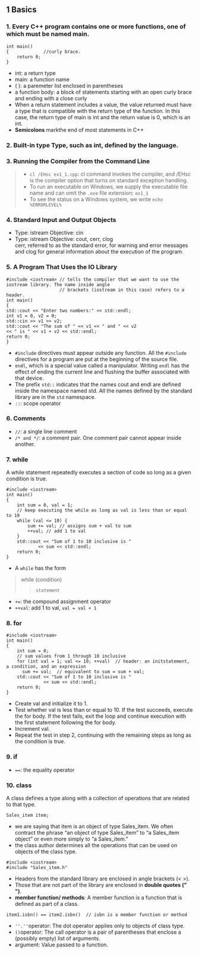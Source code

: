 ## 1 Basics
### 1. Every C++ program contains one or more functions, one of which must be named **main**.
```
int main() 
{             //curly brace.
    return 0;
}
```
- int: a return type
- main: a function name
- ( ): a paremeter list enclosed in parentheses
- a function body: a block of statements starting with an open curly brace and ending with a close curly
- When a return statement includes a value, the value returned must have a type that is compatible with the return type of the function. In this case, the return type of main is int and the return value is 0, which is an int.
- **Semicolons** markthe end of most statements in C++
### 2. Built-in type Type, such as int, defined by the language.
### 3. Running the Compiler from the Command Line
> - `cl /EHsc ex1_1.cpp`: cl command invokes the compiler, and /EHsc is the compiler option that turns on standard exception handling.  
> - To run an executable on Windows, we supply the executable file name and can omit the `.exe` file extension: 
`ex1_1`
> - To see the status on a Windows system, we write
> `echo %ERRORLEVEL%`
### 4. Standard Input and Output Objects
- Type: istream
Objective: cin
- Type: istream
Objective: cout, cerr, clog    
cerr, referred to as the standard error, for warning and error messages and clog for general information about the execution of the 
program.
### 5. A Program That Uses the IO Library
```
#include <iostream> // tells the compiler that we want to use the iostream library. The name inside angle
                    // brackets (iostream in this case) refers to a header.
int main()
{
std::cout << "Enter two numbers:" << std::endl;
int v1 = 0, v2 = 0;
std::cin >> v1 >> v2;
std::cout << "The sum of " << v1 << " and " << v2
<< " is " << v1 + v2 << std::endl;
return 0;
}
```
- `#include` directives must appear outside any function. All the `#include` directives for a program are put at the beginning of the source file.
- `endl`, which is a special value called a manipulator. Writing `endl` has the effect of ending the current line and flushing the buffer associated with that device.
- The prefix `std::` indicates that the names cout and endl are defined inside the namespace named std. All the names defined by the standard library are in the `std` namespace.
- `::`: scope operator
### 6. Comments
- `//`: a single line comment
- `/* and */`: a comment pair. One comment pair cannot appear inside another.
### 7. while
A while statement repeatedly executes a section of code so long as a given condition is true.
```
#include <iostream>
int main()
{
	int sum = 0, val = 1;
	// keep executing the while as long as val is less than or equal to 10
	while (val <= 10) {                           
		sum += val; // assigns sum + val to sum
		++val; // add 1 to val
	}
	std::cout << "Sum of 1 to 10 inclusive is "
            << sum << std::endl;
	return 0;
}
```
- A `while` has the form
> while (condition)
>>     statement
- `+=`: the compound assignment operator
- `++val`: add 1 to val, `val = val + 1`
### 8. for
```
#include <iostream>
int main()
{
    int sum = 0;
    // sum values from 1 through 10 inclusive
    for (int val = 1; val <= 10; ++val)  // header: an initstatement, a condition, and an expression
      sum += val;  // equivalent to sum = sum + val;
    std::cout << "Sum of 1 to 10 inclusive is "
              << sum << std::endl;
    return 0;
}
```
- Create val and initialize it to 1.
- Test whether val is less than or equal to 10. If the test succeeds, execute the for body. If the test fails, exit the loop and continue execution with the first statement following the for body.
- Increment val.
- Repeat the test in step 2, continuing with the remaining steps as long as the condition is true.
### 9. if
- `==`: the equality operator
### 10. class
A class defines a type along with a collection of operations that are related to that type.
```
Sales_item item;
```
- we are saying that item is an object of type Sales_item. We often contract the phrase “an object of type Sales_item” to “a Sales_item object” or even more simply to “a Sales_item.”
- the class author determines all the operations that can be used on objects of the class type.
```
#include <iostream>
#include "Sales_item.h"
```
- Headers from the standard library are enclosed in angle brackets (< >). 
- Those that are not part of the library are enclosed in **double quotes (" ")**.
- **member function/ methods**: A member function is a function that is defined as part of a class. 
```
item1.isbn() == item2.isbn()  // isbn is a member function or method
```
- `''.''`operator: The dot operator applies only to objects of class type.
- `()`operator: The call operator is a pair of parentheses that enclose a (possibly empty) list of arguments.
- argument: Value passed to a function.
